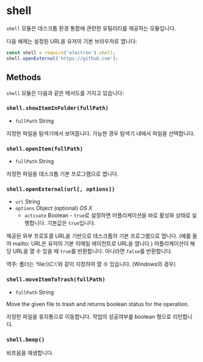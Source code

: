 ﻿# shell

`shell` 모듈은 데스크톱 환경 통합에 관련한 유틸리티를 제공하는 모듈입니다.

다음 예제는 설정된 URL을 유저의 기본 브라우저로 엽니다:

```javascript
const shell = require('electron').shell;
shell.openExternal('https://github.com');
```

## Methods

`shell` 모듈은 다음과 같은 메서드를 가지고 있습니다:

### `shell.showItemInFolder(fullPath)`

* `fullPath` String

지정한 파일을 탐색기에서 보여줍니다. 가능한 경우 탐색기 내에서 파일을 선택합니다.

### `shell.openItem(fullPath)`

* `fullPath` String

지정한 파일을 데스크톱 기본 프로그램으로 엽니다.

### `shell.openExternal(url[, options])`

* `url` String
* `options` Object (optional) _OS X_
  * `activate` Boolean - `true`로 설정하면 어플리케이션을 바로 활성화 상태로
    실행합니다. 기본값은 `true`입니다.

제공된 외부 프로토콜 URL을 기반으로 데스크톱의 기본 프로그램으로 엽니다. (예를 들어
mailto: URL은 유저의 기본 이메일 에이전트로 URL을 엽니다.) 어플리케이션이 해당 URL을
열 수 있을 때 `true`를 반환합니다. 아니라면 `false`를 반환합니다.

역주: 폴더는 'file:\\\\C:\\'와 같이 지정하여 열 수 있습니다. (Windows의 경우)

### `shell.moveItemToTrash(fullPath)`

* `fullPath` String

Move the given file to trash and returns boolean status for the operation.

지정한 파일을 휴지통으로 이동합니다. 작업의 성공여부를 boolean 형으로 리턴합니다.

### `shell.beep()`

비프음을 재생합니다.
